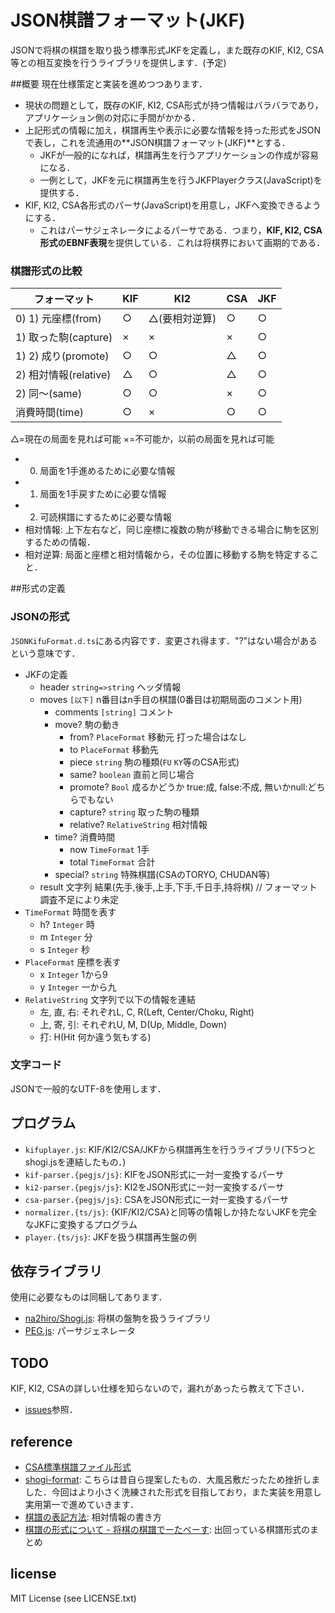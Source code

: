 # JSON棋譜フォーマット(JKF)
JSONで将棋の棋譜を取り扱う標準形式JKFを定義し，また既存のKIF, KI2, CSA等との相互変換を行うライブラリを提供します．(予定)

##概要
現在仕様策定と実装を進めつつあります．

* 現状の問題として，既存のKIF, KI2, CSA形式が持つ情報はバラバラであり，アプリケーション側の対応に手間がかかる．
* 上記形式の情報に加え，棋譜再生や表示に必要な情報を持った形式をJSONで表し，これを流通用の**JSON棋譜フォーマット(JKF)**とする．
	* JKFが一般的になれば，棋譜再生を行うアプリケーションの作成が容易になる．
	* 一例として，JKFを元に棋譜再生を行うJKFPlayerクラス(JavaScript)を提供する．
* KIF, KI2, CSA各形式のパーサ(JavaScript)を用意し，JKFへ変換できるようにする．
	* これはパーサジェネレータによるパーサである．つまり，**KIF, KI2, CSA形式のEBNF表現**を提供している．これは将棋界において画期的である．

### 棋譜形式の比較

| フォーマット | KIF | KI2 | CSA | JKF |
| --- | --- | --- | --- | --- |
| 0) 1) 元座標(from) | ○ | △(要相対逆算) | ○ | ○ |
| 1) 取った駒(capture) | × | × | × | ○ |
| 1) 2) 成り(promote) | ○ | ○ | △ | ○ |
| 2) 相対情報(relative) | △ | ○ | △ | ○ |
| 2) 同〜(same) | ○ | ○ | × | ○ |
| 消費時間(time) | ○ | × | ○ | ○ |

△=現在の局面を見れば可能 ×=不可能か，以前の局面を見れば可能

* 0) 局面を1手進めるために必要な情報
* 1) 局面を1手戻すために必要な情報
* 2) 可読棋譜にするために必要な情報
* 相対情報: 上下左右など，同じ座標に複数の駒が移動できる場合に駒を区別するための情報．
* 相対逆算: 局面と座標と相対情報から，その位置に移動する駒を特定すること．

##形式の定義
### JSONの形式
`JSONKifuFormat.d.ts`にある内容です．変更され得ます．"?"はない場合があるという意味です．

* JKFの定義
	* header `string=>string` ヘッダ情報
	* moves `[以下]` n番目はn手目の棋譜(0番目は初期局面のコメント用)
		* comments `[string]` コメント
		* move? 駒の動き
			* from? `PlaceFormat` 移動元 打った場合はなし
			* to `PlaceFormat` 移動先
			* piece `string` 駒の種類(`FU` `KY`等のCSA形式)
			* same? `boolean` 直前と同じ場合
			* promote? `Bool` 成るかどうか true:成, false:不成, 無いかnull:どちらでもない
			* capture? `string` 取った駒の種類
			* relative? `RelativeString` 相対情報
		* time? 消費時間
			* now `TimeFormat` 1手
			* total `TimeFormat` 合計
		* special? `string` 特殊棋譜(CSAのTORYO, CHUDAN等)
	* result 文字列 結果(先手,後手,上手,下手,千日手,持将棋) // フォーマット調査不足により未定
* `TimeFormat` 時間を表す
	* h? `Integer` 時
	* m `Integer` 分
	* s `Integer` 秒
* `PlaceFormat` 座標を表す
	* x `Integer` 1から9
	* y `Integer` 一から九
* `RelativeString` 文字列で以下の情報を連結
	* 左, 直, 右: それぞれL, C, R(Left, Center/Choku, Right)
	* 上, 寄, 引: それぞれU, M, D(Up, Middle, Down)
	* 打: H(Hit 何か違う気もする)

### 文字コード
JSONで一般的なUTF-8を使用します．

## プログラム

* `kifuplayer.js`: KIF/KI2/CSA/JKFから棋譜再生を行うライブラリ(下5つとshogi.jsを連結したもの．)
* `kif-parser.{pegjs/js}`: KIFをJSON形式に一対一変換するパーサ
* `ki2-parser.{pegjs/js}`: KI2をJSON形式に一対一変換するパーサ
* `csa-parser.{pegjs/js}`: CSAをJSON形式に一対一変換するパーサ
* `normalizer.{ts/js}`: {KIF/KI2/CSA}と同等の情報しか持たないJKFを完全なJKFに変換するプログラム
* `player.{ts/js}`: JKFを扱う棋譜再生盤の例

## 依存ライブラリ
使用に必要なものは同梱してあります．

* [na2hiro/Shogi.js](https://github.com/na2hiro/Shogi.js): 将棋の盤駒を扱うライブラリ
* [PEG.js](http://pegjs.majda.cz/): パーサジェネレータ

## TODO
KIF, KI2, CSAの詳しい仕様を知らないので，漏れがあったら教えて下さい．

* [issues](https://github.com/na2hiro/json-kifu-format/issues)参照．


## reference

* [CSA標準棋譜ファイル形式](http://www.computer-shogi.org/protocol/record_v22.html)
* [shogi-format](https://code.google.com/p/shogi-format/): こちらは昔自ら提案したもの．大風呂敷だったため挫折しました．今回はより小さく洗練された形式を目指しており，また実装を用意し実用第一で進めていきます．
* [棋譜の表記方法](http://www.shogi.or.jp/faq/kihuhyouki.html): 相対情報の書き方
* [棋譜の形式について - 将棋の棋譜でーたべーす](http://wiki.optus.nu/shogi/index.php?post=%B4%FD%C9%E8%A4%CE%B7%C1%BC%B0%A4%CB%A4%C4%A4%A4%A4%C6): 出回っている棋譜形式のまとめ

## license

MIT License (see LICENSE.txt)
